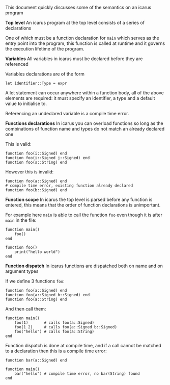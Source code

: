 This document quickly discusses some of the semantics on an icarus program


**Top level**
An icarus program at the top level consists of a series of declarations

One of which must be a function declaration for `main` which serves
as the entry point into the program, this function is called at
runtime and it governs the execution lifetime of the program.


**Variables**
All variables in icarus must be declared before they are referenced

Variables declarations are of the form

    let identifier::Type = expr

A let statement can occur anywhere within a function body,
all of the above elements are required:
it must specify an identifier, a type and a default value to initialise to.

Referencing an undeclared variable is a compile time error.


**Functions declarations**
In icarus you can overload functions so long as the combinations
of function name and types do not match an already declared one

This is valid:

    function foo(i::Signed) end
    function foo(i::Signed j::Signed) end
    function foo(s::String) end

However this is invalid:

    function foo(a::Signed) end
    # compile time error, existing function already declared
    function foo(b::Signed) end


**Function scope**
In icarus the top level is parsed before any function is entered,
this means that the order of function declarations is unimportant.

For example here `main` is able to call the function `foo` even though it
is after `main` in the file:

    function main()
        foo()
    end

    function foo()
        print("hello world")
    end


**Function dispatch**
In icarus functions are dispatched both on name and on argument types

If we define 3 functions `foo`:

    function foo(a::Signed) end
    function foo(a::Signed b::Signed) end
    function foo(a::String) end

And then call them:

    function main()
        foo(1)       # calls foo(a::Signed)
        foo(1 2)     # calls foo(a::Signed b::Signed)
        foo("hello") # calls foo(a::String)
    end

Function dispatch is done at compile time, and if a call cannot be
matched to a declaration then this is a compile time error:

    function bar(a::Signed) end

    function main()
        bar("hello") # compile time error, no bar(String) found
    end


